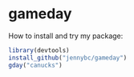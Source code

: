gameday
===============================================

How to install and try my package:

```r
library(devtools)
install_github("jennybc/gameday")
gday("canucks")
```
